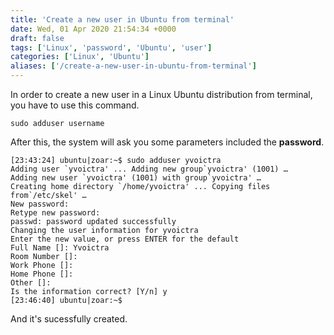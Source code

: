 ```yaml
---
title: 'Create a new user in Ubuntu from terminal'
date: Wed, 01 Apr 2020 21:54:34 +0000
draft: false
tags: ['Linux', 'password', 'Ubuntu', 'user']
categories: ['Linux', 'Ubuntu']
aliases: ['/create-a-new-user-in-ubuntu-from-terminal']
---
```


In order to create a new user in a Linux Ubuntu distribution from terminal, you have to use this command.

    sudo adduser username

After this, the system will ask you some parameters included the **password**.

```
[23:43:24] ubuntu|zoar:~$ sudo adduser yvoictra
Adding user `yvoictra' ... Adding new group`yvoictra' (1001) …
Adding new user `yvoictra' (1001) with group`yvoictra' …
Creating home directory `/home/yvoictra' ... Copying files from`/etc/skel' …
New password:
Retype new password:
passwd: password updated successfully
Changing the user information for yvoictra
Enter the new value, or press ENTER for the default
Full Name []: Yvoictra
Room Number []:
Work Phone []:
Home Phone []:
Other []:
Is the information correct? [Y/n] y
[23:46:40] ubuntu|zoar:~$
```

And it's sucessfully created.
